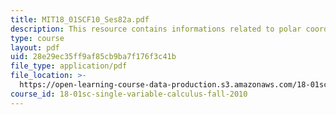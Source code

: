 ```yaml
---
title: MIT18_01SCF10_Ses82a.pdf
description: This resource contains informations related to polar coordinates.
type: course
layout: pdf
uid: 28e29ec35ff9af85cb9ba7f176f3c41b
file_type: application/pdf
file_location: >-
  https://open-learning-course-data-production.s3.amazonaws.com/18-01sc-single-variable-calculus-fall-2010/28e29ec35ff9af85cb9ba7f176f3c41b_MIT18_01SCF10_Ses82a.pdf
course_id: 18-01sc-single-variable-calculus-fall-2010
---
```

